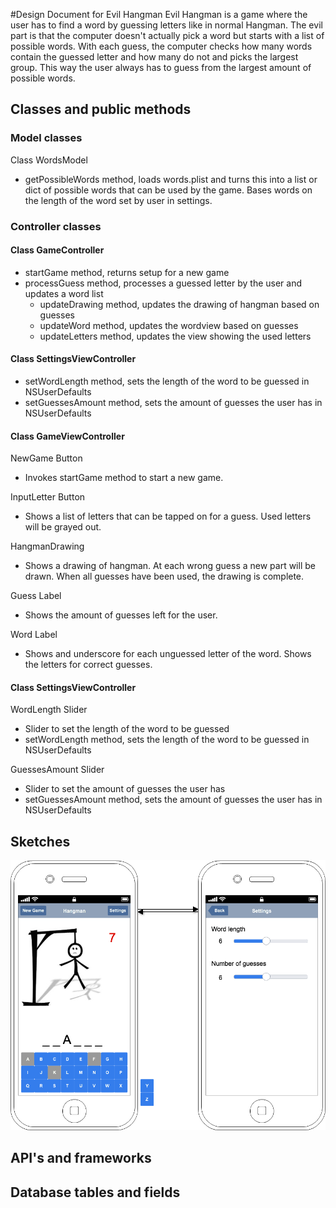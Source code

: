 #Design Document for Evil Hangman
Evil Hangman is a game where the user has to find a word by guessing letters like in normal Hangman. The evil part is that the computer doesn't actually pick a word but starts with a list of possible words. With each guess, the computer checks how many words contain the guessed letter and how many do not and picks the largest group. This way the user always has to guess from the largest amount of possible words.

## Classes and public methods
### Model classes
Class WordsModel
- getPossibleWords method, loads words.plist and turns this into a list or dict of possible words that can be used by the game. Bases words on the length of the word set by user in settings.

### Controller classes
#### Class GameController
- startGame method, returns setup for a new game
- processGuess method, processes a guessed letter by the user and updates a word list
  - updateDrawing method, updates the drawing of hangman based on guesses
  - updateWord method, updates the wordview based on guesses
  - updateLetters method, updates the view showing the used letters

#### Class SettingsViewController
- setWordLength method, sets the length of the word to be guessed in NSUserDefaults
- setGuessesAmount method, sets the amount of guesses the user has in NSUserDefaults

#### Class GameViewController
NewGame Button
- Invokes startGame method to start a new game.

InputLetter Button
- Shows a list of letters that can be tapped on for a guess. Used letters will be grayed out.

HangmanDrawing
- Shows a drawing of hangman. At each wrong guess a new part will be drawn. When all guesses have been used, the drawing is complete.

Guess Label
- Shows the amount of guesses left for the user.

Word Label
- Shows and underscore for each unguessed letter of the word. Shows the letters for correct guesses.

#### Class SettingsViewController
WordLength Slider
- Slider to set the length of the word to be guessed
- setWordLength method, sets the length of the word to be guessed in NSUserDefaults

GuessesAmount Slider
- Slider to set the amount of guesses the user has
- setGuessesAmount method, sets the amount of guesses the user has in NSUserDefaults

## Sketches
![Sketch](https://raw.githubusercontent.com/Jesse-B/appstudio-evilhangman/master/doc/sketch.png "Sketch")

## API's and frameworks

## Database tables and fields
